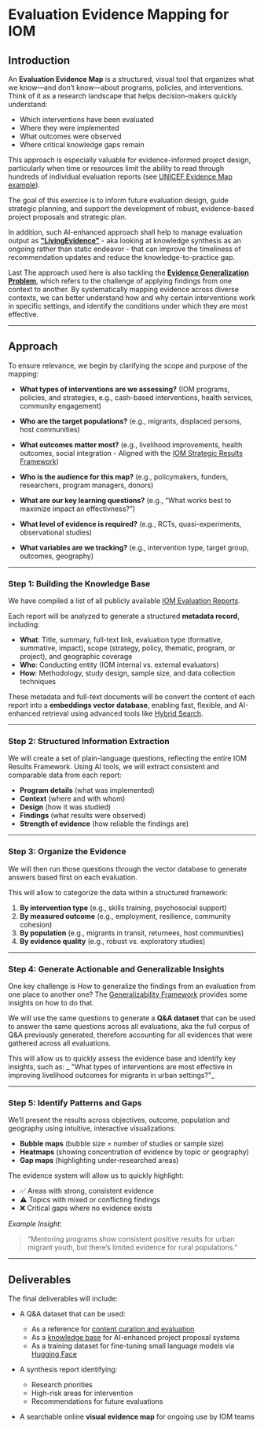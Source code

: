 # Evaluation Evidence Mapping for IOM

## Introduction

An **Evaluation Evidence Map** is a structured, visual tool that organizes what we know—and don’t know—about programs, policies, and interventions. Think of it as a research landscape that helps decision-makers quickly understand:

- Which interventions have been evaluated  
- Where they were implemented  
- What outcomes were observed  
- Where critical knowledge gaps remain  

This approach is especially valuable for evidence-informed project design, particularly when time or resources limit the ability to read through hundreds of individual evaluation reports (see [UNICEF Evidence Map example](https://evaluationreports.unicef.org/app/evaluation-evidence-gap-map.html)).

The goal of this exercise is to inform future evaluation design, guide strategic planning, and support the development of robust, evidence-based project proposals and strategic plan.

In addition, such AI-enhanced approach shall help to manage evaluation output as  __["LivingEvidence"](https://www.aliveevidence.org/)__ - aka looking at knowledge synthesis as an ongoing rather than static endeavor - that can improve the timeliness of recommendation updates and reduce the knowledge-to-practice gap. 

Last The approach used here is also tackling the __[Evidence Generalization Problem](https://ssir.org/articles/entry/the_generalizability_puzzle)__, which refers to the challenge of applying findings from one context to another. By systematically mapping evidence across diverse contexts, we can better understand how and why certain interventions work in specific settings, and identify the conditions under which they are most effective.

---

## Approach

To ensure relevance, we begin by clarifying the scope and purpose of the mapping:

- **What types of interventions are we assessing?** (IOM programs, policies, and strategies, e.g., cash-based interventions, health services, community engagement)

- **Who are the target populations?**  (e.g., migrants, displaced persons, host communities)  

- **What outcomes matter most?**  (e.g., livelihood improvements, health outcomes, social integration - Aligned with the [IOM Strategic Results Framework](https://www.iom.int/iom-strategic-results-framework-srf))  

- **Who is the audience for this map?**   (e.g., policymakers, funders, researchers, program managers, donors)  

- **What are our key learning questions?**  (e.g., “What works best to maximize impact an effectivness?”)  

- **What level of evidence is required?**  (e.g., RCTs, quasi-experiments, observational studies)  

- **What variables are we tracking?** (e.g., intervention type, target group, outcomes, geography)

---

### Step 1: Building the Knowledge Base

We have compiled a list of all publicly available [IOM Evaluation Reports](https://evaluation.iom.int/evaluation-search-pdf).

Each report will be analyzed to generate a structured **metadata record**, including:

- **What**: Title, summary, full-text link, evaluation type (formative, summative, impact), scope (strategy, policy, thematic, program, or project), and geographic coverage  
- **Who**: Conducting entity (IOM internal vs. external evaluators)  
- **How**: Methodology, study design, sample size, and data collection techniques  

These metadata and full-text documents will be convert the content of each report into a **embeddings vector database**, enabling fast, flexible, and AI-enhanced retrieval using advanced tools like [Hybrid Search](https://docs.lancedb.com/core/hybrid-search).

---

### Step 2: Structured Information Extraction

We will create a set of plain-language questions, reflecting the entire IOM Results Framework.
Using AI tools, we will extract consistent and comparable data from each report:

- **Program details** (what was implemented)  
- **Context** (where and with whom)  
- **Design** (how it was studied)  
- **Findings** (what results were observed)  
- **Strength of evidence** (how reliable the findings are)

---

### Step 3: Organize the Evidence

We will then run those questions through the vector database to generate answers based first on each evaluation.

This will allow to categorize the data within a structured framework:

1. **By intervention type** (e.g., skills training, psychosocial support)  
2. **By measured outcome** (e.g., employment, resilience, community cohesion)  
3. **By population** (e.g., migrants in transit, returnees, host communities)  
4. **By evidence quality** (e.g., robust vs. exploratory studies)

---

### Step 4: Generate Actionable and Generalizable Insights 

One key challenge is How to generalize the findings from an evaluation from one place to another one? The [Generalizability Framework](https://ssir.org/articles/entry/the_generalizability_puzzle) provides some insights on how to do that.

We will use the same questions to generate a **Q&A dataset** that can be used to answer the same questions across all evaluations, aka the full corpus of Q&A previously generated, therefore accounting for all evidences that were gathered across all evaluations. 

This will allow us to quickly assess the evidence base and identify key insights, such as: _ "What types of interventions are most effective in improving livelihood outcomes for migrants in urban settings?"_

---

### Step 5: Identify Patterns and Gaps

We’ll present the results across objectives, outcome, population and geography using intuitive, interactive visualizations:

- **Bubble maps** (bubble size = number of studies or sample size)  
- **Heatmaps** (showing concentration of evidence by topic or geography)  
- **Gap maps** (highlighting under-researched areas)

The evidence system will allow us to quickly highlight:

- ✅ Areas with strong, consistent evidence  
- ⚠️ Topics with mixed or conflicting findings  
- ❌ Critical gaps where no evidence exists  

*Example Insight:*  
> “Mentoring programs show consistent positive results for urban migrant youth, but there’s limited evidence for rural populations.”

---

## Deliverables

The final deliverables will include:

- A Q&A dataset that can be used:
  - As a reference for [content curation and evaluation](https://api.labelstud.io/tutorials/tutorials/evaluate-llm-responses)  
  - As a [knowledge base](https://docs.crewai.com/concepts/knowledge) for AI-enhanced project proposal systems  
  - As a training dataset for fine-tuning small language models via [Hugging Face](https://huggingface.co/)  

- A synthesis report identifying:
  - Research priorities  
  - High-risk areas for intervention  
  - Recommendations for future evaluations  

- A searchable online **visual evidence map** for ongoing use by IOM teams